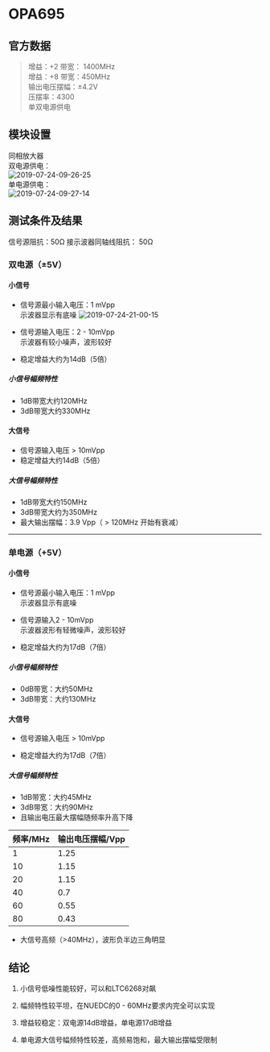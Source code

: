 # OPA695

## 官方数据

> 增益：+2  带宽： 1400MHz  
增益：+8  带宽：450MHz  
输出电压摆幅：±4.2V  
压摆率：4300  
单双电源供电

## 模块设置

同相放大器  
双电源供电：  
![2019-07-24-09-26-25](http://oss.cnworkshop.xyz/0af4aa06b6220ec22664064f9ed792d8.png)  
单电源供电：  
![2019-07-24-09-27-14](http://oss.cnworkshop.xyz/68fad06c652f2e3b1b1b7a7efca6ffc1.png)

## 测试条件及结果

信号源阻抗：50Ω
接示波器同轴线阻抗： 50Ω

### 双电源（±5V）

#### 小信号

* 信号源最小输入电压：1 mVpp  
示波器显示有底噪
![2019-07-24-21-00-15](http://oss.cnworkshop.xyz/1720900d04eee1dcdd3990189755eea2.png)

* 信号源输入电压：2 - 10mVpp  
示波器有较小噪声，波形较好

* 稳定增益大约为14dB（5倍）

##### 小信号幅频特性

* 1dB带宽大约120MHz
* 3dB带宽大约330MHz

#### 大信号

* 信号源输入电压 > 10mVpp
* 稳定增益大约14dB（5倍）

##### 大信号幅频特性

* 1dB带宽大约150MHz
* 3dB带宽大约为350MHz
* 最大输出摆幅：3.9 Vpp（ > 120MHz 开始有衰减）

---------

### 单电源（+5V）

#### 小信号

* 信号源最小输入电压：1 mVpp  
示波器显示有底噪

* 信号源输入2 - 10mVpp  
示波器波形有轻微噪声，波形较好

* 稳定增益大约为17dB（7倍）

##### 小信号幅频特性

* 0dB带宽：大约50MHz  
* 3dB带宽：大约130MHz 

#### 大信号

* 信号源输入电压 > 10mVpp  

* 稳定增益大约为17dB（7倍）

##### 大信号幅频特性

* 1dB带宽：大约45MHz
* 3dB带宽：大约90MHz
* 且输出电压最大摆幅随频率升高下降

|   频率/MHz   | 输出电压摆幅/Vpp |
|   ---   | --- |
|  1   |  1.25  |
|  10  | 1.15  |
| 20  | 1.15 |
| 40  | 0.7 |
| 60  | 0.55 |
| 80  | 0.43 |

* 大信号高频（>40MHz），波形负半边三角明显

## 结论

1. 小信号低噪性能较好，可以和LTC6268对飙

2. 幅频特性较平坦，在NUEDC的0 - 60MHz要求内完全可以实现

3. 增益较稳定：双电源14dB增益，单电源17dB增益

4. 单电源大信号幅频特性较差，高频易饱和，最大输出摆幅受限制
